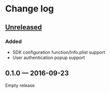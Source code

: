 Change log
==========

## [Unreleased]

### Added

* SDK configuration function/Info.plist support
* User authentication popup support

## 0.1.0 — 2016-09-23

Empty release

[Unreleased]: https://github.com/allihoopa/Allihoopa-iOS/compare/v0.1.0...HEAD
